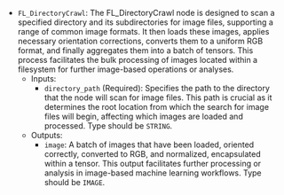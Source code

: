 - `FL_DirectoryCrawl`: The FL_DirectoryCrawl node is designed to scan a specified directory and its subdirectories for image files, supporting a range of common image formats. It then loads these images, applies necessary orientation corrections, converts them to a uniform RGB format, and finally aggregates them into a batch of tensors. This process facilitates the bulk processing of images located within a filesystem for further image-based operations or analyses.
    - Inputs:
        - `directory_path` (Required): Specifies the path to the directory that the node will scan for image files. This path is crucial as it determines the root location from which the search for image files will begin, affecting which images are loaded and processed. Type should be `STRING`.
    - Outputs:
        - `image`: A batch of images that have been loaded, oriented correctly, converted to RGB, and normalized, encapsulated within a tensor. This output facilitates further processing or analysis in image-based machine learning workflows. Type should be `IMAGE`.
